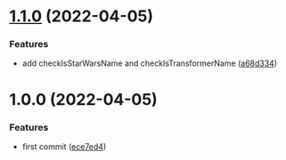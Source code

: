 # [1.1.0](https://github.com/wuyuehui/starwars-transformers-names/compare/v1.0.0...v1.1.0) (2022-04-05)


### Features

* add checkIsStarWarsName and checkIsTransformerName ([a68d334](https://github.com/wuyuehui/starwars-transformers-names/commit/a68d334e13ee7c471da7b7e81b6350942d87db6b))

# 1.0.0 (2022-04-05)


### Features

* first commit ([ece7ed4](https://github.com/wuyuehui/starwars-transformers-names/commit/ece7ed45944ccf1ac21d9de723499782e57c9973))
